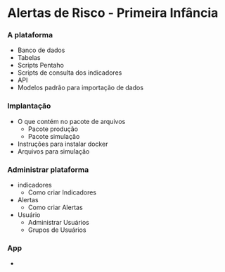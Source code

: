 # Alertas de Risco - Primeira Infância

### A plataforma

- Banco de dados
- Tabelas
- Scripts Pentaho
- Scripts de consulta dos indicadores
- API
- Modelos padrão para importação de dados

### Implantação
- O que contém no pacote de arquivos
  - Pacote produção
  - Pacote simulação
- Instruções para instalar docker
- Arquivos para simulação
 

### Administrar plataforma

- indicadores
  - Como criar Indicadores
- Alertas
  - Como criar Alertas
- Usuário
  - Administrar Usuários
  - Grupos de Usuários

### App

- 
